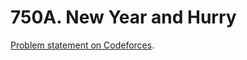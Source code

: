 # 750A. New Year and Hurry

[Problem statement on Codeforces](https://codeforces.com/problemset/problem/750/A?locale=en).